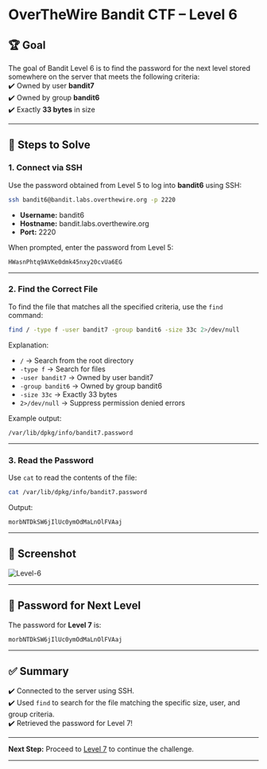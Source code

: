
# OverTheWire Bandit CTF – Level 6

## 🏆 **Goal**  
The goal of Bandit Level 6 is to find the password for the next level stored somewhere on the server that meets the following criteria:  
✔️ Owned by user **bandit7**  
✔️ Owned by group **bandit6**  
✔️ Exactly **33 bytes** in size  

---

## 🚀 **Steps to Solve**

### 1. **Connect via SSH**  
Use the password obtained from Level 5 to log into **bandit6** using SSH:

```bash
ssh bandit6@bandit.labs.overthewire.org -p 2220
```

- **Username:** bandit6  
- **Hostname:** bandit.labs.overthewire.org  
- **Port:** 2220  

When prompted, enter the password from Level 5:

```
HWasnPhtq9AVKe0dmk45nxy20cvUa6EG
```

---

### 2. **Find the Correct File**  
To find the file that matches all the specified criteria, use the `find` command:

```bash
find / -type f -user bandit7 -group bandit6 -size 33c 2>/dev/null
```

Explanation:
- `/` → Search from the root directory  
- `-type f` → Search for files  
- `-user bandit7` → Owned by user bandit7  
- `-group bandit6` → Owned by group bandit6  
- `-size 33c` → Exactly 33 bytes  
- `2>/dev/null` → Suppress permission denied errors  

Example output:
```
/var/lib/dpkg/info/bandit7.password
```

---

### 3. **Read the Password**  
Use `cat` to read the contents of the file:

```bash
cat /var/lib/dpkg/info/bandit7.password
```

Output:
```
morbNTDkSW6jIlUc0ymOdMaLnOlFVAaj
```

---

## 📸 **Screenshot**  
![Level-6](https://github.com/user-attachments/assets/8de8c708-1b74-4c32-95d1-b37d2659530a)


---

## 🔑 **Password for Next Level**  
The password for **Level 7** is:

```
morbNTDkSW6jIlUc0ymOdMaLnOlFVAaj
```

---

## ✅ **Summary**  
✔️ Connected to the server using SSH.  
✔️ Used `find` to search for the file matching the specific size, user, and group criteria.  
✔️ Retrieved the password for Level 7!  

---

**Next Step:** Proceed to [Level 7](https://overthewire.org/wargames/bandit/bandit7.html) to continue the challenge.  

---
